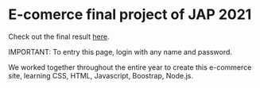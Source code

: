 <h1>E-comerce final project of JAP 2021</h1>

Check out the final result [here](https://axelcola.github.io/JAP/).

IMPORTANT: To entry this page, login with any name and password.

We worked together throughout the entire year to create this e-commerce site, learning CSS, HTML, Javascript, Boostrap, Node.js.
